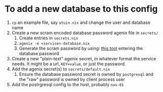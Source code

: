 # To add a new database to this config

1. `cp` an example file, say `atuin.nix` and change the user and database name
2. Create a new scram encoded database password agenix file in `secrets/`
   1. Create entries in `secrets.nix`
   2. `agenix -e <service>-database.nix`
   3. Generate the scram password by using: [this tool](https://supercaracal.github.io/scram-sha-256/) entering the database password
3. Create a new "plain-text" agenix secret, in whatever format the service needs. It might be a url, `KEY=value`, or just the password.
4. Add the agenix secret(s) to `secrets/default.nix`
   1. Ensure the database password secret is owned by `postgresql` and the "raw" password is owned by client process user
5. Add the postrgresql config to the host, probably `nas-01`

